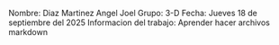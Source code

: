 Nombre: Diaz Martinez Angel Joel
Grupo: 3-D
Fecha: Jueves 18 de septiembre del 2025
Informacion del trabajo: Aprender hacer archivos markdown
